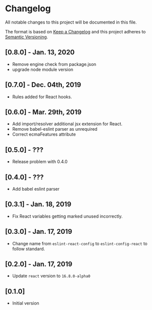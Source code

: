 # Changelog
All notable changes to this project will be documented in this file.

The format is based on [Keep a Changelog](http://keepachangelog.com/en/1.0.0/)
and this project adheres to [Semantic Versioning](http://semver.org/spec/v2.0.0.html).

## [0.8.0] - Jan. 13, 2020
- Remove engine check from package.json
- upgrade node module version

## [0.7.0] - Dec. 04th, 2019
- Rules added for React hooks.

## [0.6.0] - Mar. 29th, 2019
- Add import/resolver additional jsx extension for React.
- Remove babel-eslint parser as unrequired
- Correct ecmaFeatures attribute

## [0.5.0] - ???
- Release problem with 0.4.0

## [0.4.0] - ???
- Add babel eslint parser

## [0.3.1] - Jan. 18, 2019
- Fix React variables getting marked unused incorrectly.

## [0.3.0] - Jan. 17, 2019
- Change name from `eslint-react-config` to `eslint-config-react` to follow standard.

## [0.2.0] - Jan. 17, 2019
- Update `react` version to `16.8.0-alpha0`

## [0.1.0]
- Initial version
